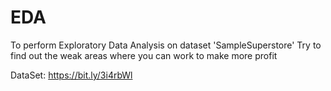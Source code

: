 # EDA

To perform Exploratory Data Analysis on dataset 'SampleSuperstore'
Try to find out the weak areas where you can work to make more profit

DataSet: https://bit.ly/3i4rbWl
